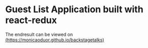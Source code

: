 # Guest List Application built with react-redux


The endresult can be viewed on [(https://monicaoduor.github.io/backstagetalks)](https://monicaoduor.github.io/guest-list)
